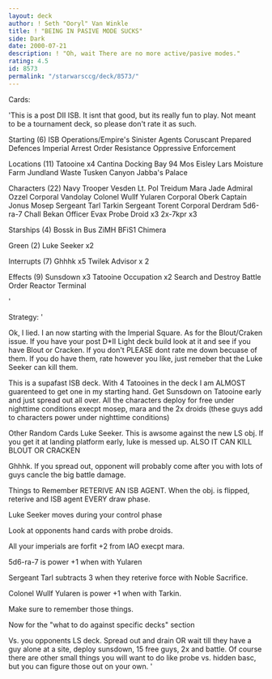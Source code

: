 ```yaml
---
layout: deck
author: ! Seth "Ooryl" Van Winkle
title: ! "BEING IN PASIVE MODE SUCKS"
side: Dark
date: 2000-07-21
description: ! "Oh, wait There are no more active/pasive modes."
rating: 4.5
id: 8573
permalink: "/starwarsccg/deck/8573/"
---
```

Cards: 

'This is a post DII ISB.  It isnt that good, but its really fun to play. Not meant to be a tournament deck, so please don't rate it as such.

Starting (6)
ISB Operations/Empire's Sinister Agents
Coruscant
Prepared Defences
Imperial Arrest Order
Resistance
Oppressive Enforcement

Locations (11)
Tatooine x4
Cantina
Docking Bay 94
Mos Eisley
Lars Moisture Farm
Jundland Waste
Tusken Canyon
Jabba's Palace

Characters (22)
Navy Trooper Vesden
Lt. Pol Treidum
Mara Jade
Admiral Ozzel
Corporal Vandolay
Colonel Wullf Yularen
Corporal Oberk
Captain Jonus
Mosep
Sergeant Tarl
Tarkin
Sergeant Torent
Corporal Derdram
5d6-ra-7
Chall Bekan
Officer Evax
Probe Droid x3
2x-7kpr x3

Starships (4)
Bossk in Bus
ZiMH
BFiS1
Chimera

Green (2)
Luke Seeker x2

Interrupts (7)
Ghhhk x5
Twilek Advisor x 2

Effects (9)
Sunsdown x3
Tatooine Occupation x2
Search and Destroy
Battle Order
Reactor Terminal


'

Strategy: '

Ok, I lied.  I an now starting with the Imperial Square.  As for the Blout/Craken issue.  If you have your post D*II Light deck build look at it and see if you have Blout or Cracken.  If you don't PLEASE dont rate me down becuase of them.  If you do have them, rate however you like, just remeber that the Luke Seeker can kill them.


This is a supafast ISB deck.  With 4 Tatooines in the deck I am ALMOST guarenteed to get one in my starting hand.  Get Sunsdown on Tatooine early and just spread out all over.  All the characters deploy for free under nighttime conditions execpt mosep, mara and the 2x droids (these guys add to characters power under nighttime conditions)

Other Random Cards
Luke Seeker.  This is awsome against the new LS obj.  If you get it at landing platform early, luke is messed up. ALSO IT CAN KILL BLOUT OR CRACKEN

Ghhhk.	If you spread out, opponent will probably come after you with lots of guys cancle the big battle damage.

Things to Remember
RETERIVE AN ISB AGENT.	When the obj. is flipped, reterive and ISB agent EVERY draw phase.

Luke Seeker moves during your control phase

Look at opponents hand cards with probe droids.

All your imperials are forfit +2 from IAO execpt mara.

5d6-ra-7 is power +1 when with Yularen

Sergeant Tarl subtracts 3 when they reterive force with Noble Sacrifice.

Colonel Wullf Yularen is power +1 when with Tarkin.

Make sure to remember those things.

Now for the "what to do against specific decks" section

Vs. you opponents LS deck.  Spread out and drain OR wait till they have a guy alone at a site, deploy sunsdown, 15 free guys, 2x and battle.  Of course there are other small things you will want to do like probe vs. hidden basc, but you can figure those out on your own.
'
